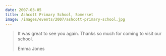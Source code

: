 ```yaml
---
date: 2007-03-05
title: Ashcott Primary School, Somerset
image: /images/events/2007/ashcott-primary-school.jpg
---
```


> It was great to see you again. Thanks so much for coming to visit our school.
> 
> <footer>Emma Jones</footer>
